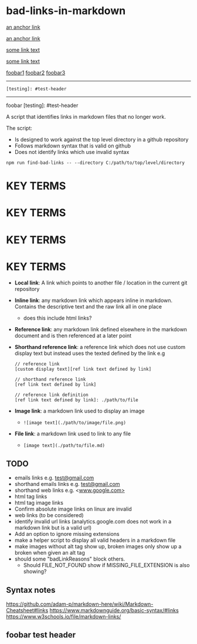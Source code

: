 # bad-links-in-markdown

<a href='      ./test.md'>an anchor link</a>

<a href='./test.md       '>an anchor link</a>

<a href="    http://www.google.com    ">some link text</a>

<a href="http://www.google.com    ">some link text</a>

[foobar1](      ./test.md)
[foobar2](##todo)
[foobar3](###todo)

---

    [testing]: #test-header

---

foobar [testing]: #test-header

A script that identifies links in markdown files that no longer work.

The script:

- Is designed to work against the top level directory in a github repository
- Follows markdown syntax that is valid on github
- Does not identify links which use invalid syntax

`npm run find-bad-links -- --directory C:/path/to/top/level/directory`

# KEY TERMS

# KEY TERMS

# KEY TERMS

# KEY TERMS

- **Local link**: A link which points to another file / location in the current git repository
- **Inline link**: any markdown link which appears inline in markdown. Contains the descriptive text and the raw link all in one place
  - does this include html links?
- **Reference link**: any markdown link defined elsewhere in the markdown document and is then referenced at a later point
- **Shorthand reference link**: a reference link which does not use custom display text but instead uses the texted defined by the link
  e.g

  ```
  // reference link
  [custom display text][ref link text defined by link]

  // shorthand reference link
  [ref link text defined by link]

  // reference link definition
  [ref link text defined by link]: ./path/to/file
  ```

- **Image link**: a markdown link used to display an image
  - `![image text](./path/to/image/file.png)`
- **File link**: a markdown link used to link to any file
  - `[image text](./path/to/file.md)`

## TODO

- emails links e.g. [test@gmail.com](mailto:test@gmail.com)
- shorthand emails links e.g. <test@gmail.com>
- shorthand web links e.g. <www.google.com>
- html tag links
- html tag image links
- Confirm absolute image links on linux are invalid
- web links (to be considered)
- identify invalid url links (analytics.google.com does not work in a markdown link but is a valid url)
- Add an option to ignore missing extensions
- make a helper script to display all valid headers in a markdown file
- make images without alt tag show up, broken images only show up a broken when given an alt tag
- should some "badLinkReasons" block others. 
  - Should FILE_NOT_FOUND show if MISSING_FILE_EXTENSION is also showing?
  
Syntax notes
---

https://github.com/adam-p/markdown-here/wiki/Markdown-Cheatsheet#links
https://www.markdownguide.org/basic-syntax/#links
https://www.w3schools.io/file/markdown-links/

foobar 
test header
---
